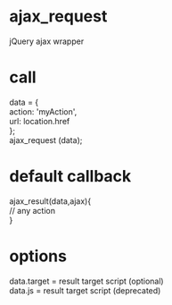 # ajax_request
jQuery ajax wrapper

# call <br>
data = {<br>
 action: 'myAction',<br>
 url: location.href<br>
};<br>
ajax_request (data); <br>

# default callback <br>
ajax_result(data,ajax){ <br>
// any action <br>
} <br>

# options <br>
data.target = result target script (optional) <br>
data.js = result target script (deprecated) <br>

